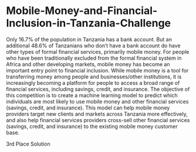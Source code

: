# Mobile-Money-and-Financial-Inclusion-in-Tanzania-Challenge
Only 16.7% of the population in Tanzania has a bank account. But an additional 48.6% of Tanzanians who don’t have a bank account do have other types of formal financial services, primarily mobile money.  For people who have been traditionally excluded from the formal financial system in Africa and other developing markets, mobile money has become an important entry point to financial inclusion. While mobile money is a tool for transferring money among people and businesses/other institutions, it is increasingly becoming a platform for people to access a broad range of financial services, including savings, credit, and insurance.  The objective of this competition is to create a machine learning model to predict which individuals are most likely to use mobile money and other financial services (savings, credit, and insurance).  This model can help mobile money providers target new clients and markets across Tanzania more effectively, and also help financial services providers cross-sell other financial services (savings, credit, and insurance) to the existing mobile money customer base.

3rd Place Solution

